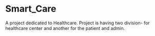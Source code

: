 # Smart_Care
A project dedicated to Healthcare. Project is having two division- for healthcare center and another for the patient and admin.
